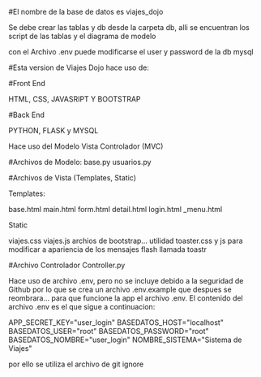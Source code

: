 #El nombre de la base de datos es viajes_dojo

Se debe crear las tablas y db desde la carpeta db, alli se encuentran los script de las tablas y el diagrama de modelo

con el Archivo .env puede modificarse el user y password de la db mysql


#Esta version de Viajes Dojo hace uso de:

#Front End

HTML, CSS, JAVASRIPT Y BOOTSTRAP

#Back End

PYTHON, FLASK y MYSQL 

Hace uso del Modelo Vista Controlador (MVC)

#Archivos de Modelo:
base.py
usuarios.py

#Archivos de Vista (Templates, Static)

Templates:

base.html
main.html
form.html
detail.html
login.html
_menu.html

Static

viajes.css
viajes.js
archios de bootstrap...
utilidad toaster.css y js para modificar a apariencia de los mensajes flash llamada toastr


#Archivo Controlador
Controller.py

Hace uso de archivo .env, pero no se incluye debido a la seguridad de Github
por lo que se crea un archivo .env.example que despues se reombrara...
para que funcione la app el archivo .env.
El contenido del archivo .env es el que sigue a continuacion:

APP_SECRET_KEY="user_login"
BASEDATOS_HOST="localhost"
BASEDATOS_USER="root"
BASEDATOS_PASSWORD="root"
BASEDATOS_NOMBRE="user_login"
NOMBRE_SISTEMA="Sistema de Viajes"


por ello se utiliza el archivo de git ignore


